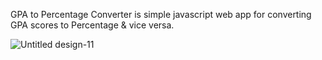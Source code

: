 GPA to Percentage Converter is simple javascript web app for converting GPA scores to Percentage & vice versa.

![Untitled design-11](https://github.com/SanjayTamang/GPA-to-Percentage-Converter/assets/52417143/6ce03250-95e0-4606-9ba8-c85e979f0990)
